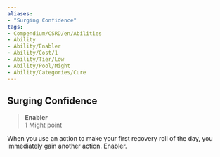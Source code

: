 ```yaml
---
aliases:
- "Surging Confidence"
tags:
- Compendium/CSRD/en/Abilities
- Ability
- Ability/Enabler
- Ability/Cost/1
- Ability/Tier/Low
- Ability/Pool/Might
- Ability/Categories/Cure
---
```


  
## Surging Confidence  
>**Enabler**  
>1 Might point
  
When you use an action to make your first recovery roll of the day, you immediately gain another action. Enabler.